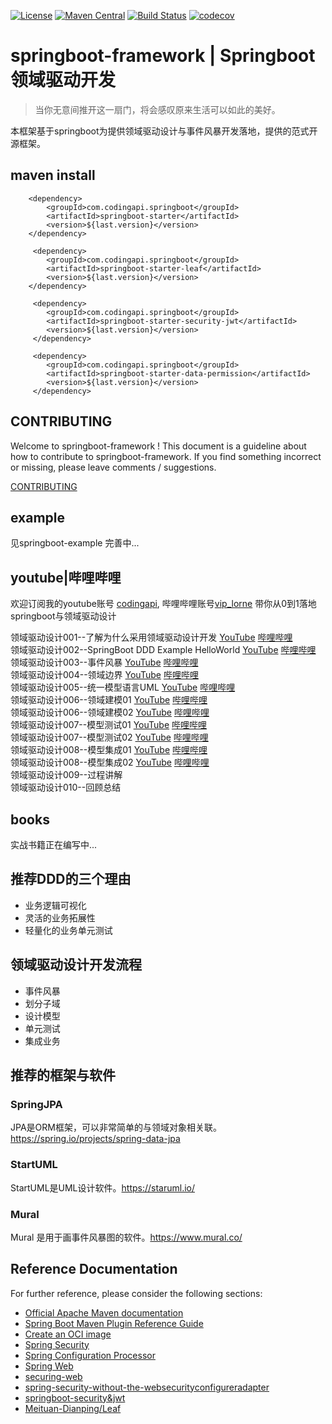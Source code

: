 [![License](https://img.shields.io/badge/License-Apache%202.0-blue.svg)](https://github.com/codingapi/springboot-framework/blob/main/LICENSE)
[![Maven Central](https://img.shields.io/maven-central/v/com.codingapi.springboot/springboot-starter.svg?label=Maven%20Central)](https://search.maven.org/search?q=g:%22com.codingapi.springboot%22%20AND%20a:%22springboot-starter%22)
[![Build Status](https://app.travis-ci.com/codingapi/springboot-framework.svg?branch=main)](https://app.travis-ci.com/codingapi/springboot-framework)
[![codecov](https://codecov.io/gh/codingapi/springboot-framework/branch/main/graph/badge.svg?token=Gl9LjJV6y4)](https://codecov.io/gh/codingapi/springboot-framework)

# springboot-framework | Springboot领域驱动开发

> 当你无意间推开这一扇门，将会感叹原来生活可以如此的美好。

本框架基于springboot为提供领域驱动设计与事件风暴开发落地，提供的范式开源框架。

## maven install

```
    <dependency>
        <groupId>com.codingapi.springboot</groupId>
        <artifactId>springboot-starter</artifactId>
        <version>${last.version}</version>
    </dependency>
    
     <dependency>
        <groupId>com.codingapi.springboot</groupId>
        <artifactId>springboot-starter-leaf</artifactId>
        <version>${last.version}</version>
    </dependency>
    
     <dependency>
        <groupId>com.codingapi.springboot</groupId>
        <artifactId>springboot-starter-security-jwt</artifactId>
        <version>${last.version}</version>
     </dependency>
     
     <dependency>
        <groupId>com.codingapi.springboot</groupId>
        <artifactId>springboot-starter-data-permission</artifactId>
        <version>${last.version}</version>
     </dependency>
```

## CONTRIBUTING

Welcome to springboot-framework ! This document is a guideline about how to contribute to springboot-framework.
If you find something incorrect or missing, please leave comments / suggestions.

[CONTRIBUTING](./CONTRIBUTING.md)

## example

见springboot-example 完善中...

## youtube|哔哩哔哩

欢迎订阅我的youtube账号 [codingapi](https://www.youtube.com/channel/UCdAsCAxh453D7MfLfYWj0Eg),
哔哩哔哩账号[vip_lorne](https://space.bilibili.com/386239614) 带你从0到1落地springboot与领域驱动设计

领域驱动设计001--了解为什么采用领域驱动设计开发 [YouTube](https://www.youtube.com/watch?v=09uP_sMvhY8) [哔哩哔哩](https://www.bilibili.com/video/BV1WB4y157kv)     
领域驱动设计002--SpringBoot DDD Example
HelloWorld [YouTube](https://www.youtube.com/watch?v=d7LnYy8rTYI&t=149s) [哔哩哔哩](https://www.bilibili.com/video/BV1qU4y1k7DV)    
领域驱动设计003--事件风暴 [YouTube](https://www.youtube.com/watch?v=EiMvgIKT46I) [哔哩哔哩](https://www.bilibili.com/video/BV1tG41147AU)   
领域驱动设计004--领域边界 [YouTube](https://www.youtube.com/watch?v=l80I3LkvGdE) [哔哩哔哩](https://www.bilibili.com/video/BV1Za411d78d)   
领域驱动设计005--统一模型语言UML [YouTube](https://www.youtube.com/watch?v=FESDalckNQ4) [哔哩哔哩](https://www.bilibili.com/video/BV1gg411D7oe)      
领域驱动设计006--领域建模01 [YouTube](https://www.youtube.com/watch?v=Fee0oXCDZxA) [哔哩哔哩](https://www.bilibili.com/video/BV1DV4y1p7Rw)      
领域驱动设计006--领域建模02 [YouTube](https://www.youtube.com/watch?v=_VNmArHYZSI) [哔哩哔哩](https://www.bilibili.com/video/BV1i14y1t7wE)   
领域驱动设计007--模型测试01 [YouTube](https://www.youtube.com/watch?v=jCyGLAgjH8A) [哔哩哔哩](https://www.bilibili.com/video/BV1Jt4y1E7EX)      
领域驱动设计007--模型测试02 [YouTube](https://www.youtube.com/watch?v=dBFhNbb8LHg) [哔哩哔哩](https://www.bilibili.com/video/BV1HB4y1478r)      
领域驱动设计008--模型集成01 [YouTube](https://www.youtube.com/watch?v=lmLFHGxkL1g) [哔哩哔哩](https://www.bilibili.com/video/BV14P411V7kS)   
领域驱动设计008--模型集成02 [YouTube](https://www.youtube.com/watch?v=1A2OUn26sMc) [哔哩哔哩](https://www.bilibili.com/video/BV1DD4y167ea)   
领域驱动设计009--过程讲解  
领域驱动设计010--回顾总结

## books

实战书籍正在编写中...

## 推荐DDD的三个理由

* 业务逻辑可视化
* 灵活的业务拓展性
* 轻量化的业务单元测试

## 领域驱动设计开发流程

* 事件风暴
* 划分子域
* 设计模型
* 单元测试
* 集成业务

## 推荐的框架与软件

### SpringJPA

JPA是ORM框架，可以非常简单的与领域对象相关联。 https://spring.io/projects/spring-data-jpa

### StartUML

StartUML是UML设计软件。https://staruml.io/

### Mural

Mural 是用于画事件风暴图的软件。https://www.mural.co/

## Reference Documentation

For further reference, please consider the following sections:

* [Official Apache Maven documentation](https://maven.apache.org/guides/index.html)
* [Spring Boot Maven Plugin Reference Guide](https://docs.spring.io/spring-boot/docs/2.7.1/maven-plugin/reference/html/)
* [Create an OCI image](https://docs.spring.io/spring-boot/docs/2.7.1/maven-plugin/reference/html/#build-image)
* [Spring Security](https://docs.spring.io/spring-boot/docs/2.7.1/reference/htmlsingle/#web.security)
* [Spring Configuration Processor](https://docs.spring.io/spring-boot/docs/2.7.1/reference/htmlsingle/#appendix.configuration-metadata.annotation-processor)
* [Spring Web](https://docs.spring.io/spring-boot/docs/2.7.1/reference/htmlsingle/#web)
* [securing-web](https://spring.io/guides/gs/securing-web/)
* [spring-security-without-the-websecurityconfigureradapter](https://spring.io/blog/2022/02/21/spring-security-without-the-websecurityconfigureradapter)
* [springboot-security&jwt](https://blog.csdn.net/u014553029/article/details/112759382)
* [Meituan-Dianping/Leaf](https://github.com/Meituan-Dianping/Leaf)
